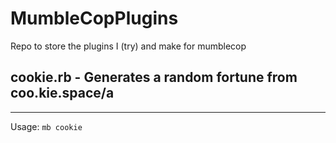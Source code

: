 # MumbleCopPlugins
Repo to store the plugins I (try) and make for mumblecop

## cookie.rb - Generates a random fortune from coo.kie.space/a
------

Usage: `mb cookie`
